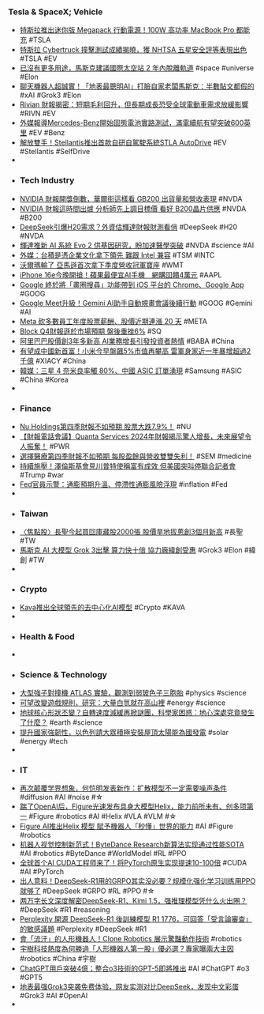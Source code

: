 ### Tesla & SpaceX; Vehicle
- [特斯拉推出迷你版 Megapack 行動電源！100W 高功率 MacBook Pro 都能充](https://today.line.me/tw/v2/article/BE7ny6n) #TSLA
- [特斯拉 Cybertruck 撞擊測試成績揭曉，獲 NHTSA 五星安全評等表現出色](https://technews.tw/2025/02/21/tesla-cybertruck-nhtsa/) #TSLA #EV
- [已沒有更多用途，馬斯克建議國際太空站 2 年內脫離軌道](https://technews.tw/2025/02/21/elon-musk-international-space-station/) #space #universe #Elon
- [聊天機器人超誠實！「地表最聰明AI」打臉自家老闆馬斯克：半數貼文都假的](https://money.udn.com/money/story/5599/8562853) #xAI #Grok3 #Elon
- [Rivian 財報揭密：短期毛利回升，但長期成長恐受全球電動車需求放緩影響](https://today.line.me/tw/v2/article/x2LOZ16) #RIVN #EV
- [外媒報導Mercedes-Benz開始固態電池實路測試，滿電續航有望突破600英里](https://news.u-car.com.tw/news/article/82793) #EV #Benz
- [解放雙手！Stellantis推出首款自研自駕駛系統STLA AutoDrive](https://news.cnyes.com/news/id/5868669) #EV #Stellantis #SelfDrive
-
- ### Tech Industry
- [NVIDIA 財報開獎倒數，華爾街這樣看 GB200 出貨量和營收表現](https://technews.tw/2025/02/21/wall-street-analysts-see-nvidia-gb200/) #NVDA
- [NVIDIA 財報這時間出爐 分析師先上調目標價 看好 B200晶片供應](https://money.udn.com/money/story/5599/8562532) #NVDA #B200
- [DeepSeek引爆H20需求？外資估輝達財報財測看俏](https://www.moneydj.com/kmdj/news/newsviewer.aspx?a=77f08c22-2f01-4b00-9058-de011eab02f0) #DeepSeek #H20 #NVDA
- [輝達推新 AI 系統 Evo 2 供基因研究，盼加速醫學突破](https://technews.tw/2025/02/20/arc-institute-stanford-university-evo-2/) #NVDA #science #AI
- [外媒：台積是憑企業文化拿下領先 難跟 Intel 兼容](https://technews.tw/2025/02/19/tsmc-does-not-actually-want-to-buy-intel/) #TSM #INTC
- [沃爾瑪輸了 亞馬遜首次拿下季度營收冠軍寶座](https://news.cnyes.com/news/id/5868744) #WMT
- [iPhone 16e今晚開搶！蘋果最便宜AI手機　網購回饋4萬元](https://tw.nextapple.com/life/20250221/409E099EFAC8A9DC67DB431C820A0ED8) #AAPL
- [Google 終於將「畫圈搜尋」功能帶到 iOS 平台的 Chrome、Google App](https://m.eprice.com.tw/mobile/talk/4541/5814755/1) #GOOG
- [Google Meet升級！Gemini AI助手自動規畫會議後續行動](https://news.pchome.com.tw/science/technice/20250221/index-74011749850544338005.html) #GOOG #Gemini #AI
- [Meta 砍多數員工年度股票薪酬、股價近期連漲 20 天](https://finance.technews.tw/2025/02/21/meta-slashes-staff-stock-awards-as-group-embarks-on-ai-spending-drive/) #META
- [Block Q4財報遜於市場預期 盤後重挫6%](https://www.ttv.com.tw/finance/view/022025211020574B2CA21A8B4591B49ECFB1B4F0369833DF/587) #SQ
- [阿里巴巴股價創3年多新高 AI業務增長引發投資者熱情](https://news.cnyes.com/news/id/5869269) #BABA #China
- [有望成中國新首富！小米今早盤飆5%市值再攀高 雷軍身家近一年暴增超過2千億](https://news.cnyes.com/news/id/5868909) #XIACY #China
- [韓媒：三星 4 奈米良率觸 80%、中國 ASIC 訂單湧現](https://technews.tw/2025/02/21/samsung-4nm-china-asic/) #Samsung #ASIC #China #Korea
-
- ### Finance
- [Nu Holdings第四季財報不如預期 股票大跌7.9%！](https://www.forecastock.tw/article/cmoneyairesearcher-e173f7c8-efde-11ef-9e2e-b075effd0c1a) #NU
- [【財報電話會議】Quanta Services 2024年財報揭示驚人增長，未來展望令人振奮！](https://www.forecastock.tw/article/cmoneyairesearcher-2e71d9fb-f01f-11ef-9221-11bc77ac183e) #PWR
- [選擇醫療第四季財報不如預期 每股盈餘與營收雙雙失利！](https://www.cmoney.tw/notes/note-detail.aspx?nid=906495) #SEM #medicine
- [持續施壓！澤倫斯基會見川普特使稱富有成效 但美國突叫停聯合記者會](https://news.cnyes.com/news/id/5868803) #Trump #war
- [Fed官員示警：通膨預期升溫、停滯性通膨風險浮現](https://news.cnyes.com/news/id/5868735) #inflation #Fed
-
- ### Taiwan
- [〈焦點股〉長聖今起買回庫藏股2000張 股價旱地拔蔥創3個月新高](https://news.cnyes.com/news/id/5869021) #長聖 #TW
- [馬斯克 AI 大模型 Grok 3出擊 算力快十倍 協力廠緯創受惠](https://www.wealth.com.tw/articles/4782f014-aa03-40ac-a7c5-45067502e42d) #Grok3 #Elon #緯創 #TW
-
- ### Crypto
- [Kava推出全球領先的去中心化AI模型](https://news.cnyes.com/news/id/5869328) #Crypto #KAVA
-
- ### Health & Food
-
- ### Science & Technology
- [大型強子對撞機 ATLAS 實驗，觀測到弱玻色子三胞胎](https://technews.tw/2025/02/20/vector-boson-atlas-large-hadron-collider-vvz-production/) #physics #science
- [可望改變遊戲規則，研究：大量白氫就在高山裡](https://technews.tw/2025/02/21/hydrogen-gas-hidden-in-mountains/) #energy #science
- [地球核心形狀丕變？自轉速度減緩再掀謎團，科學家困惑：地心深處究竟發生了什麼？](https://www.techbang.com/posts/121538-is-the-shape-of-the-earths-core-changing-the-slowdown-in) #earth #science
- [提升國家強韌性，以色列請大眾積極安裝屋頂太陽能為國發電](https://technews.tw/2025/02/21/israel-asks-public-to-put-solar-panels-on-roofs-to-produce-electricity/) #solar #energy #tech
-
- ### IT
- [再次颠覆学界想象，何恺明发表新作：扩散模型不一定需要噪声条件](https://www.jiqizhixin.com/articles/2025-02-21-2) #diffusion #AI #noise #☆
- [踹了OpenAI后，Figure光速发布具身大模型Helix，能力前所未有、创多项第一](https://www.jiqizhixin.com/articles/2025-02-21-5) #Figure #robotics #AI #Helix #VLA #VLM #☆
- [Figure AI推出Helix 模型 賦予機器人「秒懂」世界的能力](https://news.cnyes.com/news/id/5869268) #AI #Figure #robotics
- [机器人视觉控制新范式！ByteDance Research新算法实现通过性能SOTA](https://www.jiqizhixin.com/articles/2025-02-21-8) #AI #robotics #ByteDance #WorldModel #RL #PPO
- [全球首个AI CUDA工程师来了！将PyTorch原生实现提速10-100倍](https://www.jiqizhixin.com/articles/2025-02-21-7) #CUDA #AI #PyTorch
- [出人意料！DeepSeek-R1用的GRPO其实没必要？规模化强化学习训练用PPO就够了](https://www.jiqizhixin.com/articles/2025-02-21-9) #DeepSeek #GRPO #RL #PPO #☆
- [两万字长文深度解密DeepSeek-R1、Kimi 1.5，强推理模型凭什么火出圈？](https://www.jiqizhixin.com/articles/2025-02-21-4) #DeepSeek #R1 #reasoning
- [Perplexity 開源 DeepSeek-R1 後訓練模型 R1 1776，可回答「受言論審查」 的敏感議題](https://www.techbang.com/posts/121501-perplexity-deepseek-r1-r1-1776) #Perplexity #DeepSeek #R1
- [會「流汗」的人形機器人！Clone Robotics 展示驚豔動作技術](https://technews.tw/2025/02/21/clone-robotics-releases-eerie-video-of-twitching-kicking-humanoid-robot/) #robotics
- [宇樹科技熱度為何勝過「人形機器人第一股」優必選？專家曝兩大主因](https://news.cnyes.com/news/id/5869084) #robotics #China #宇樹
- [ChatGPT用戶突破4億；整合o3技術的GPT-5即將推出](https://www.ithome.com.tw/news/167493) #AI #ChatGPT #o3 #GPT5
- [地表最强Grok3突袭免费体验，网友实测对比DeepSeek，发现中文彩蛋](https://www.jiqizhixin.com/articles/2025-02-20-13) #Grok3 #AI #OpenAI
-